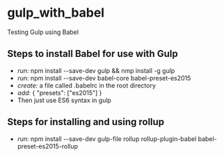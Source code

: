 # gulp_with_babel
Testing Gulp using Babel

##  Steps to install Babel for use with Gulp

*   _run:_ npm install --save-dev gulp && nmp install -g gulp
*   _run:_ npm install --save-dev babel-core babel-preset-es2015
*   _create:_ a file called .babelrc in the root directory
*   _add:_ { "presets": ["es2015"] }
*   Then just use ES6 syntax in gulp

## Steps for installing and using rollup

*   _run:_ npm install --save-dev gulp-file rollup rollup-plugin-babel babel-preset-es2015-rollup
